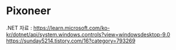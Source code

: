 # Pixoneer

.NET 자료 : https://learn.microsoft.com/ko-kr/dotnet/api/system.windows.controls?view=windowsdesktop-9.0
https://sunday5214.tistory.com/16?category=793269
